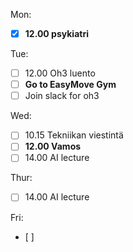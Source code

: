 
Mon:
- [x] **12.00 psykiatri**

Tue:
- [ ] 12.00 Oh3 luento
- [ ] **Go to EasyMove Gym**
- [ ] Join slack for oh3

Wed:
- [ ] 10.15 Tekniikan viestintä 
- [ ] **12.00 Vamos**
- [ ] 14.00 AI lecture

Thur:
- [ ] 14.00 AI lecture

Fri:
- [ ] 




